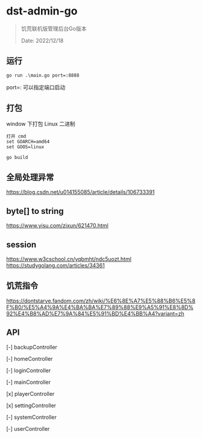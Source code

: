 # dst-admin-go
> 饥荒联机版管理后台Go版本
>
> Date: 2022/12/18

## 运行

```
go run .\main.go port=:8888
```
port=: 可以指定端口启动

## 打包

window 下打包 Linux 二进制
```
打开 cmd
set GOARCH=amd64
set GOOS=linux

go build
```

## 全局处理异常
https://blog.csdn.net/u014155085/article/details/106733391

## byte[] to string
https://www.yisu.com/zixun/621470.html

## session
https://www.w3cschool.cn/yqbmht/ndc5uozt.html
https://studygolang.com/articles/34361


## 饥荒指令
https://dontstarve.fandom.com/zh/wiki/%E6%8E%A7%E5%88%B6%E5%8F%B0/%E5%A4%9A%E4%BA%BA%E7%89%88%E9%A5%91%E8%8D%92%E4%B8%AD%E7%9A%84%E5%91%BD%E4%BB%A4?variant=zh

## API

[-] backupController

[-] homeController

[-] loginController

[-] mainController

[x] playerController

[x] settingController

[-] systemController

[-] userController
